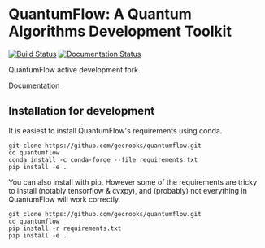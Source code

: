 
# QuantumFlow: A Quantum Algorithms Development Toolkit

[![Build Status](https://travis-ci.org/gecrooks/quantumflow-dev.svg?branch=master)](https://travis-ci.org/gecrooks/quantumflow-dev) [![Documentation Status](https://readthedocs.org/projects/quantumflow/badge/?version=latest)](https://quantumflow.readthedocs.io/en/latest/?badge=latest)


QuantumFlow active development fork.

[Documentation](https://quantumflow.readthedocs.io/en/latest/)

## Installation for development

It is easiest to install QuantumFlow's requirements using conda.
```
git clone https://github.com/gecrooks/quantumflow.git
cd quantumflow
conda install -c conda-forge --file requirements.txt
pip install -e .
```

You can also install with pip. However some of the requirements are tricky to install (notably tensorflow & cvxpy), and (probably) not everything in QuantumFlow will work correctly.
```
git clone https://github.com/gecrooks/quantumflow.git
cd quantumflow
pip install -r requirements.txt
pip install -e .
```
